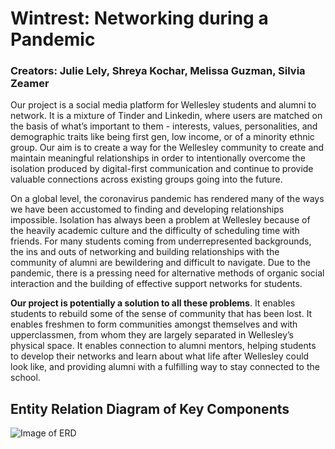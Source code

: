 # Wintrest: Networking during a Pandemic

### Creators: Julie Lely, Shreya Kochar, Melissa Guzman, Silvia Zeamer

Our project is a social media platform for Wellesley students and alumni to network. It is a mixture of Tinder and Linkedin, where users are matched on the basis of what’s important to them - interests, values, personalities, and demographic traits like being first gen, low income, or of a minority ethnic group. Our aim is to create a way for the Wellesley community to create and maintain meaningful relationships in order to intentionally overcome the isolation produced by digital-first communication and continue to provide valuable connections across existing groups going into the future.

On a global level, the coronavirus pandemic has rendered many of the ways we have been accustomed to finding and developing relationships impossible. Isolation has always been a problem at Wellesley because of the heavily academic culture and the difficulty of scheduling time with friends. For many students coming from underrepresented backgrounds, the ins and outs of networking and building relationships with the community of alumni are bewildering and difficult to navigate. Due to the pandemic, there is a pressing need for alternative methods of organic social interaction and the building of effective support networks for students. 

**Our project is potentially a solution to all these problems**. It enables students to rebuild some of the sense of community that has been lost. It enables freshmen to form communities amongst themselves and with upperclassmen, from whom they are largely separated in Wellesley’s physical space. It enables connection to alumni mentors, helping students to develop their networks and learn about what life after Wellesley could look like, and providing alumni with a fulfilling way to stay connected to the school.

## Entity Relation Diagram of Key Components

![Image of ERD](https://github.com/melguzman/wintrest/blob/main/WintrestERD.png)